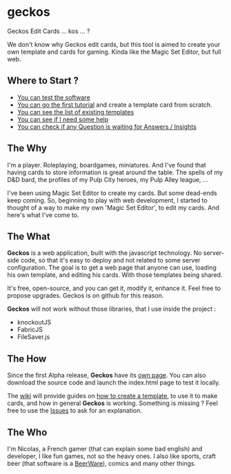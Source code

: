 # geckos
Geckos Edit Cards ... kos ... ?

 We don't know why Geckos edit cards, but this tool is aimed to create your own template and cards for gaming. Kinda like the Magic Set Editor, but full web.

## Where to Start ?

* [You can test the software](http://gulix.github.io/geckos)
* [You can go the first tutorial](https://github.com/Gulix/geckos/wiki/Tutorial01) and create a template card from scratch.
* [You can see the list of existing templates](./templates)
* [You can see if I need some help](https://github.com/Gulix/geckos/labels/help%20wanted)
* [You can check if any Question is waiting for Answers / Insights](https://github.com/Gulix/geckos/labels/question)

## The Why

I'm a player. Roleplaying, boardgames, miniatures. And I've found that having cards to store information is great around the table. The spells of my D&D bard, the profiles of my Pulp City heroes, my Pulp Alley league, ...

I've been using Magic Set Editor to create my cards. But some dead-ends keep coming. So, beginning to play with web development, I started to thought of a way to make my own 'Magic Set Editor', to edit my cards. And here's what I've come to.

## The What

**Geckos** is a web application, built with the javascript technology. No server-side code, so that it's easy to deploy and not related to some server configuration. The goal is to get a web page that anyone can use, loading his own template, and editing his cards. With those templates being shared.

It's free, open-source, and you can get it, modify it, enhance it. Feel free to propose upgrades. Geckos is on github for this reason.

**Geckos** will not work without those libraries, that I use inside the project :

* knockoutJS
* FabricJS
* FileSaver.js

## The How

Since the first Alpha release, **Geckos** have its [own page](http://gulix.github.io/geckos). You can also download the source code and launch the index.html page to test it locally.

The [wiki](https://github.com/Gulix/geckos/wiki) will provide guides on [how to create a template](https://github.com/Gulix/geckos/wiki/Tutorial01), to use it to make cards, and how in general **Geckos** is working. Something is missing ? Feel free to use the [Issues](https://github.com/Gulix/geckos/issues) to ask for an explanation.

## The Who

I'm Nicolas, a French gamer (that can explain some bad english) and developer, I like fun games, not so the heavy ones. I also like sports, craft beer (that software is a [BeerWare](https://en.wikipedia.org/wiki/Beerware)), comics and many other things.
